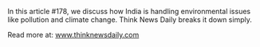 In this article #178, we discuss how India is handling environmental issues like pollution and climate change. Think News Daily breaks it down simply.

Read more at: www.thinknewsdaily.com